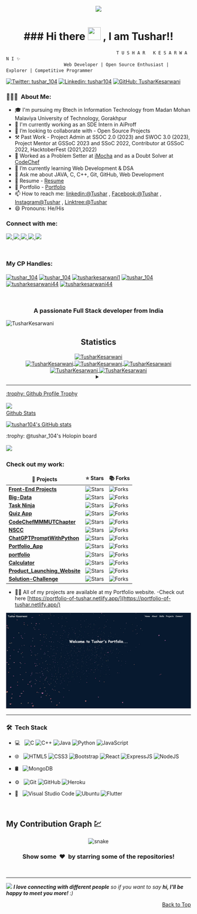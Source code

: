 <p id="top" align="center">
  <img src="https://github.com/thompsonemerson/thompsonemerson/raw/master/cover-thompson.png" />
</p>

<h1 align="center">### Hi there <img src="https://media.giphy.com/media/hvRJCLFzcasrR4ia7z/giphy.gif" width="35px" height="35px"> , I am Tushar!!</h1>

                                              T U S H A R   K E S A R W A N I ✨
                          Web Developer | Open Source Enthusiast | Explorer | Competitive Programmer


[![Twitter: tushar_104](https://img.shields.io/twitter/follow/tushar_104?style=social)](https://twitter.com/tushar_104)
[![Linkedin: tushar104](https://img.shields.io/badge/-tushar104-blue?style=flat-square&logo=Linkedin&logoColor=white&link=https://www.linkedin.com/in/tushar104/)](https://www.linkedin.com/in/tushar104/)
[![GitHub: TusharKesarwani](https://img.shields.io/github/followers/TusharKesarwani?label=follow&style=social)](https://github.com/TusharKesarwani/)

<h3> 👨🏻‍💻 &nbsp;About Me: </h3>

- 🎓 I'm pursuing my Btech in Information Technology from Madan Mohan Malaviya University of Technology, Gorakhpur
- 🔭 I'm currently working as an SDE Intern in AiProff
- 👯 I’m looking to collaborate with - Open Source Projects
- ⚒  Past Work - Project Admin at SSOC 2.0 (2023) and SWOC 3.0 (2023), Project Mentor at GSSoC 2023 and SSoC 2022, Contributor at GSSoC 2022, HacktoberFest (2021,2022)
- 🔭 Worked as a Problem Setter at [iMocha](https://drive.google.com/file/d/1Fb3B-9tCRTP5kbmYGr7u73hsNgwRknvX/view) and as a Doubt Solver at [CodeChef](https://drive.google.com/file/d/1INFji3F38BwWp-M1lbAW045DZ-hNG-b3/view)
- 🌱 I’m currently learning Web Development & DSA
- 💬 Ask me about JAVA, C, C++, Git, GitHub, Web Development
- 📃 Resume - [Resume](https://drive.google.com/file/d/1sEsMJeUtuneAzD26g8XpOzQjhBk1RrFb/view?usp=sharing)
- 💼 Portfolio - [Portfolio](https://portfolio-of-tushar.netlify.app/)
- 📫 How to reach me: [linkedin:@Tushar](https://www.linkedin.com/in/tushar104) , [Facebook:@Tushar](https://www.facebook.com/tusharkesarwani44) , [Instagram@Tushar](https://www.instagram.com/tushar_.104) , [Linktree:@Tushar](https://linktr.ee/tushar_104)
- 😄 Pronouns: He/His

<h3 align="left">Connect with me:</h3>
<p align="left">
  <a href="https://www.linkedin.com/in/tushar104/">
    <img src="https://img.shields.io/badge/LinkedIn-%230077B5.svg?&style=flat-square&logo=linkedin&logoColor=white">
  </a>
  
  <a href="https://github.com/TusharKesarwani">
    <img src="https://img.shields.io/badge/Github-%230A0A0A.svg?&style=flat-square&logo=Github&logoColor=white">  
  </a>

  <a href="https://www.facebook.com/tusharkesarwani44">
    <img src="https://img.shields.io/badge/Facebook-%231877F2.svg?&style=flat-square&logo=facebook&logoColor=white">  
  </a>
 
  <a href="https://www.instagram.com/tushar_.104">
    <img src="https://img.shields.io/badge/Instagram-%23E4405F.svg?&style=flat-square&logo=instagram&logoColor=white">
  </a>

  <a href="https://twitter.com/tushar_104">
    <img src="https://img.shields.io/badge/twitter-%230077D4.svg?&style=flat-square&logo=twitter&logoColor=white">
  </a>
<p/>
<br/>

<h3 align="left">My CP Handles:</h3>
<p align="left">
  <a href="https://codeforces.com/profile/tushar_104" target="blank"><img align="center" src="https://raw.githubusercontent.com/rahuldkjain/github-profile-readme-generator/master/src/images/icons/Social/codeforces.svg" alt="tushar_104" height="30" width="40" /></a>
  <a href="https://www.codechef.com/users/tushar_104" target="blank"><img align="center" src="https://cdn.jsdelivr.net/npm/simple-icons@3.1.0/icons/codechef.svg" alt="tushar_104" height="30" width="40" /></a>
  <a href="https://www.hackerrank.com/tusharkesarwani1" target="blank"><img align="center" src="https://raw.githubusercontent.com/rahuldkjain/github-profile-readme-generator/master/src/images/icons/Social/hackerrank.svg" alt="tusharkesarwani1" height="30" width="40" /></a>
  <a href="https://www.leetcode.com/tushar_104" target="blank"><img align="center" src="https://raw.githubusercontent.com/rahuldkjain/github-profile-readme-generator/master/src/images/icons/Social/leet-code.svg" alt="tushar_104" height="30" width="40" /></a>
  <a href="https://www.hackerearth.com/@tusharkesarwani44" target="blank"><img align="center" src="https://raw.githubusercontent.com/rahuldkjain/github-profile-readme-generator/master/src/images/icons/Social/hackerearth.svg" alt="tusharkesarwani44" height="30" width="40" /></a>
  <a href="https://auth.geeksforgeeks.org/user/tusharkesarwani44" target="blank"><img align="center" src="https://raw.githubusercontent.com/rahuldkjain/github-profile-readme-generator/master/src/images/icons/Social/geeks-for-geeks.svg" alt="tusharkesarwani44" height="30" width="40" /></a>
</p>
<br/>

<h3 align="center">A passionate Full Stack developer from India</h3>

<p align="left"> <img src="https://komarev.com/ghpvc/?username=TusharKesarwani&label=Profile%20views&color=0e75b6&style=flat" alt="TusharKesarwani" /> </p>


<h2 align="center">Statistics</h2>
<div align="center">
<a href="https://github.com/TusharKesarwani">
<img align="center" src="https://github-readme-streak-stats.herokuapp.com/?user=TusharKesarwani&theme=nightowl&hide_border=true&fire=DD2727" height="180em" alt="TusharKesarwani" />
<br/>
<!--   <img width="40%" align="center"  src="https://github-readme-stats.vercel.app/api/top-langs?username=TusharKesarwani&color=0e75b6&style=flat&theme=nightowl&hide_border=true" alt="TusharKesarwani" /> -->
<img align="center" src="http://github-profile-summary-cards.vercel.app/api/cards/stats?username=TusharKesarwani&theme=2077" height="180em" alt="TusharKesarwani" />
<img align="center" src="http://github-profile-summary-cards.vercel.app/api/cards/most-commit-language?username=TusharKesarwani&theme=2077" height="180em" alt="TusharKesarwani" />
<img align="center" src="http://github-profile-summary-cards.vercel.app/api/cards/repos-per-language?username=TusharKesarwani&theme=2077" height="180em" alt="TusharKesarwani" />
<img align="center" src="http://github-profile-summary-cards.vercel.app/api/cards/productive-time?username=TusharKesarwani&theme=2077" height="180em" alt="TusharKesarwani" />
<img align="center" src="http://github-profile-summary-cards.vercel.app/api/cards/profile-details?username=TusharKesarwani&theme=2077" height="180em" alt="TusharKesarwani" />
</div>

<details> <summary align="center"> </samp></summary><b>Note:</b> Most Used languages is only a metric of the languages my public code consists of and doesn't reflect experience or skill level.</details>

---

<summary>:trophy: Github Profile Trophy</summary>
  <br/>
  <img src="https://github-profile-trophy.vercel.app/?username=TusharKesarwani&theme=monokai&row=1&no-frame=true&no-bg=true/">

<summary>Github Stats</summary>

[![tushar104's GitHub stats](https://stats.quine.sh/tushar104/github)](https://stats.quine.sh/tushar104/github)

<summary>:trophy: @tushar_104's Holopin board</summary>
  <br/>
  <a href="https://holopin.io/@tushar_104">
    <img src="https://holopin.me/tushar_104">
  </a>

<h3>Check out my work:</h3>
<table>
  <thead align="center">
    <tr border: none;>
      <td><b>🎁 Projects</b></td>
      <td><b>⭐ Stars</b></td>
      <td><b>📚 Forks</b></td>
    </tr>
  </thead>
  <tbody>
    <tr>
      <td><a href="https://github.com/TusharKesarwani/Front-End-Projects"><b>Front-End Projects</b></a></td>
      <td><img alt="Stars" src="https://img.shields.io/static/v1?label=stars&message=355&color=343b41?color=blue"/></td>
      <td><img alt="Forks" src="https://img.shields.io/static/v1?label=forks&message=541&color=343b41?color=blue"/></td>
    </tr>
    <tr>
      <td><a href="https://github.com/TusharKesarwani/BIG-DATA"><b>Big-Data</b></a></td>
      <td><img alt="Stars" src="https://img.shields.io/static/v1?label=stars&message=8&color=343b41?color=blue"/></td>
      <td><img alt="Forks" src="https://img.shields.io/static/v1?label=forks&message=6&color=343b41?color=blue"/></td>
    </tr>
    <tr>
      <td><a href="https://github.com/TusharKesarwani/TaskNinja"><b>Task Ninja</b></a></td>
      <td><img alt="Stars" src="https://img.shields.io/static/v1?label=stars&message=1&color=343b41?color=blue"/></td>
      <td><img alt="Forks" src="https://img.shields.io/static/v1?label=forks&message=0&color=343b41?color=blue"/></td>
    </tr>
    <tr>
      <td><a href="https://github.com/TusharKesarwani/Quiz-App"><b>Quiz App</b></a></td>
      <td><img alt="Stars" src="https://img.shields.io/static/v1?label=stars&message=3&color=343b41?color=blue"/></td>
      <td><img alt="Forks" src="https://img.shields.io/static/v1?label=forks&message=0&color=343b41?color=blue"/></td>
    </tr>
    <tr>
      <td><a href="https://github.com/TusharKesarwani/CodeChefMMMUTChapter"><b>CodeChefMMMUTChapter</b></a></td>
      <td><img alt="Stars" src="https://img.shields.io/static/v1?label=stars&message=5&color=343b41?color=blue"/></td>
      <td><img alt="Forks" src="https://img.shields.io/static/v1?label=forks&message=20&color=343b41?color=blue"/></td>
    </tr>
    <tr>
      <td><a href="https://github.com/TusharKesarwani/NSCC"><b>NSCC</b></a></td>
      <td><img alt="Stars" src="https://img.shields.io/static/v1?label=stars&message=3&color=343b41?color=blue"/></td>
      <td><img alt="Forks" src="https://img.shields.io/static/v1?label=forks&message=2&color=343b41?color=blue"/></td>
    </tr>
    <tr>
      <td><a href="https://github.com/TusharKesarwani/ChatGPTPromptWithPython"><b>ChatGPTPromptWithPython</b></a></td>
      <td><img alt="Stars" src="https://img.shields.io/static/v1?label=stars&message=3&color=343b41?color=blue"/></td>
      <td><img alt="Forks" src="https://img.shields.io/static/v1?label=forks&message=2&color=343b41?color=blue"/></td>
    </tr>
    <tr>
      <td><a href="https://github.com/TusharKesarwani/Portfolio_App"><b>Portfolio_App</b></a></td>
      <td><img alt="Stars" src="https://img.shields.io/static/v1?label=stars&message=1&color=343b41?color=blue"/></td>
      <td><img alt="Forks" src="https://img.shields.io/static/v1?label=forks&message=0&color=343b41?color=blue"/></td>
    </tr>
    <tr>
      <td><a href="https://github.com/TusharKesarwani/portfolio"><b>portfolio</b></a></td>
      <td><img alt="Stars" src="https://img.shields.io/static/v1?label=stars&message=5&color=343b41?color=blue"/></td>
      <td><img alt="Forks" src="https://img.shields.io/static/v1?label=forks&message=0&color=343b41?color=blue"/></td>
    </tr>
    <tr>
      <td><a href="https://github.com/TusharKesarwani/Calculator"><b>Calculator</b></a></td>
      <td><img alt="Stars" src="https://img.shields.io/static/v1?label=stars&message=4&color=343b41?color=blue"/></td>
      <td><img alt="Forks" src="https://img.shields.io/static/v1?label=forks&message=1&color=343b41?color=blue"/></td>
    </tr>
    <tr>
      <td><a href="https://github.com/TusharKesarwani/Product_Launching_Website"><b>Product_Launching_Website</b></a></td>
      <td><img alt="Stars" src="https://img.shields.io/static/v1?label=stars&message=6&color=343b41?color=blue"/></td>
      <td><img alt="Forks" src="https://img.shields.io/static/v1?label=forks&message=1&color=343b41?color=blue"/></td>
    </tr>
    <tr>
      <td><a href="https://github.com/TusharKesarwani/Solution-Challenge"><b>Solution-Challenge</b></a></td>
      <td><img alt="Stars" src="https://img.shields.io/static/v1?label=stars&message=3&color=343b41?color=blue"/></td>
      <td><img alt="Forks" src="https://img.shields.io/static/v1?label=forks&message=0&color=343b41?color=blue"/></td>
    </tr>
  </tbody>
</table>

- 👨‍💻 All of my projects are available at my Portfolio website.
-Check out here  [https://portfolio-of-tushar.netlify.app/](https://portfolio-of-tushar.netlify.app/)
<img src="https://raw.githubusercontent.com/TusharKesarwani/TusharKesarwani/master/portfolio.png">
<br/>

---

<h3> 🛠 &nbsp;Tech Stack</h3>

- 💻 &nbsp;
  ![C](https://img.shields.io/badge/-C-000000?style=for-the-badge&logo=C)
  ![C++](https://img.shields.io/badge/-C++-000000?style=for-the-badge&logo=C%2B%2B&logoColor=00599C)
  ![Java](https://img.shields.io/badge/-Java-000000?style=for-the-badge&logo=Java&logoColor=007396)
  ![Python](https://img.shields.io/badge/-Pyhton-000000?style=for-the-badge&logo=Python)
  ![JavaScript](https://img.shields.io/badge/-JavaScript-000000?style=for-the-badge&logo=javascript)
- 🌐 &nbsp;
  ![HTML5](https://img.shields.io/badge/-HTML5-000000?style=for-the-badge&logo=HTML5) 
  ![CSS3](https://img.shields.io/badge/-CSS3-000000?style=for-the-badge&logo=CSS3)
  ![Bootstrap](https://img.shields.io/badge/-Bootstrap-000000?style=for-the-badge&logo=Bootstrap)
  ![React](https://img.shields.io/badge/-React-000000?style=for-the-badge&logo=React)
  ![ExpressJS](https://img.shields.io/badge/-Express.JS-000000?style=for-the-badge&logo=Express.JS)
  ![NodeJS](https://img.shields.io/badge/-Node.JS-000000?style=for-the-badge&logo=Node.JS)
- 🛢 &nbsp;
  ![MongoDB](https://img.shields.io/badge/-MongoDB-000000?style=for-the-badge&logo=MongoDB)
  
- ⚙️ &nbsp;
  ![Git](https://img.shields.io/badge/-Git-000000?style=for-the-badge&logo=Git)
  ![GitHub](https://img.shields.io/badge/-GitHub-000000?style=for-the-badge&logo=GitHub)
  ![Heroku](https://img.shields.io/badge/-Heroku-000000?style=for-the-badge&logo=Heroku)
- 🔧 &nbsp;
  ![Visual Studio Code](https://img.shields.io/badge/-VisualStudioCode-000000?style=for-the-badge&logo=VisualStudioCode)
  ![Ubuntu](https://img.shields.io/badge/-Ubuntu-000000?style=for-the-badge&logo=Ubuntu)
  ![Flutter](https://img.shields.io/badge/-Flutter-000000?style=for-the-badge&logo=Flutter)

<br/>

<!-- <summary>:chart_with_upwards_trend: Contribution Chart </summary> -->
<!--    <br/> -->
<!--    <img src="https://activity-graph.herokuapp.com/graph?username=TusharKesarwani&theme=xcode" alt="Contribution Graph" align="center" /> -->

<h2>My Contribution Graph 💹 </h2>

<p align="center">
  <img src="https://raw.githubusercontent.com/TusharKesarwani/TusharKesarwani/output/github-contribution-grid-snake.svg" alt="snake"></center>
</p>

<div align="center">
    <h3 align="center">Show some &nbsp;❤️&nbsp; by starring some of the repositories!</h3>
</div>
<br/>

---

<img src="https://media.giphy.com/media/LnQjpWaON8nhr21vNW/giphy.gif" width="60"> <em><b>I love connecting with different people</b> so if you want to say <b>hi, I'll be happy to meet you more!</b> :)</em>
<p align="right"> <a href="#top">Back to Top</a> </p>
